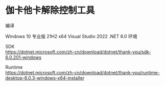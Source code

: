 # 伽卡他卡解除控制工具

编译

Windows 10 专业版 21H2 x64
Visual Studio 2022
.NET 6.0
环境

SDK            
https://dotnet.microsoft.com/zh-cn/download/dotnet/thank-you/sdk-6.0.201-windows

Runtime        
https://dotnet.microsoft.com/zh-cn/download/dotnet/thank-you/runtime-desktop-6.0.3-windows-x64-installer

